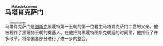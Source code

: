 ## <ruby>马塔肖克萨门<rt>Matasioksamem</rt></ruby>

<ruby>马塔肖克萨门<rt>Matasioksamem</rt></ruby>是[图斯克](Trusk/trusk.md)黑蔑特第一王朝的第一位君主马塔肖克萨门二世的父亲。他被视作了黑蔑特王朝的奠基人。在他把持黑蔑特图斯克朝廷的时间里，他推行了许多改革，将帝国各部分进行了进一步的整合。

